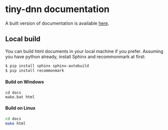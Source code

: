 # tiny-dnn documentation

A built version of documentation is available [here](http://tiny-dnn.readthedocs.io/en/latest/index.html).

## Local build

You can build html documents in your local machine if you prefer.
Assuming you have python already, install Sphinx and recommonmark at first:

```bash
$ pip install sphinx sphinx-autobuild
$ pip install recommonmark
```

#### Build on Windows
```bach
cd docs
make.bat html
```

#### Build on Linux
```bash
cd docs
make html
```